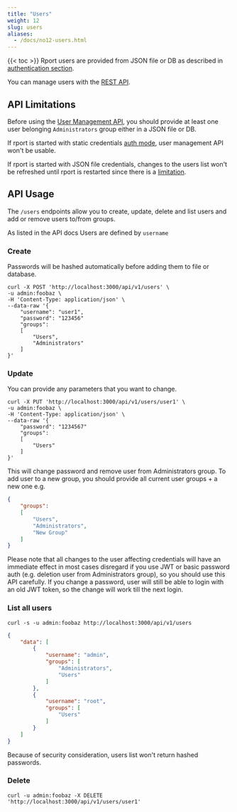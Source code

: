 ```yaml
---
title: "Users"
weight: 12
slug: users
aliases:
  - /docs/no12-users.html
---
```

{{< toc >}}
Rport users are provided from JSON file or DB as described in [authentication section](/docs/get-started/no03-client-auth.md).

You can manage users with the [REST API](https://apidoc.rport.io/master/#tag/Users).

## API Limitations

Before using the [User Management API](https://apidoc.rport.io/master/#tag/Users), you should provide at least one user
belonging `Administrators` group either in a JSON file or DB.

If rport is started with static credentials [auth mode](no03-client-auth.md#using-a-static-credential), user management
API won't be usable.

If rport is started with JSON file credentials, changes to the users list won't be refreshed until rport is restarted
since there is a [limitation](/docs/get-started/no02-api-auth.md#user-file).

## API Usage

The `/users` endpoints allow you to create, update, delete and list users and add or remove users to/from groups.

As listed in the API docs Users are defined by `username`

### Create

Passwords will be hashed automatically before adding them to file or database.

```shell
curl -X POST 'http://localhost:3000/api/v1/users' \
-u admin:foobaz \
-H 'Content-Type: application/json' \
--data-raw '{
    "username": "user1",
    "password": "123456"
    "groups":
    [
        "Users",
        "Administrators"
    ]
}'
```

### Update

You can provide any parameters that you want to change.

```shell
curl -X PUT 'http://localhost:3000/api/v1/users/user1' \
-u admin:foobaz \
-H 'Content-Type: application/json' \
--data-raw '{
    "password": "1234567"
    "groups":
    [
        "Users"
    ]
}'
```

This will change password and remove user from Administrators group. To add user to a new group, you should provide all current user groups + a new one e.g.

```json
{
    "groups":
    [
        "Users",
        "Administrators",
        "New Group"
    ]
}
```

Please note that all changes to the user affecting credentials will have an immediate effect in most cases disregard if
you use JWT or basic password auth (e.g. deletion user from Administrators group), so you should use this API carefully.
If you change a password, user will still be able to login with an old JWT token, so the change will work till the next login.

### List all users

```shell
curl -s -u admin:foobaz http://localhost:3000/api/v1/users
```

```json
{
    "data": [
        {
            "username": "admin",
            "groups": [
                "Administrators",
                "Users"
            ]
        },
        {
            "username": "root",
            "groups": [
                "Users"
            ]
        }
    ]
}
```

Because of security consideration, users list won't return hashed passwords.

### Delete

```shell
curl -u admin:foobaz -X DELETE 'http://localhost:3000/api/v1/users/user1'
```
